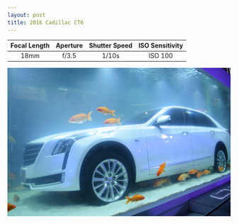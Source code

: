 ```yaml
---
layout: post
title: 2016 Cadillac CT6
---
```


| Focal Length | Aperture | Shutter Speed | ISO Sensitivity |
|:------------:|:--------:|:-------------:|:---------------:|
| 18mm         | f/3.5    | 1/10s          | ISO 100        |

![2016 Cadillac CT6](https://github.com/comacros/comacros.github.io/raw/master/images/DSC_0425.JPG)
